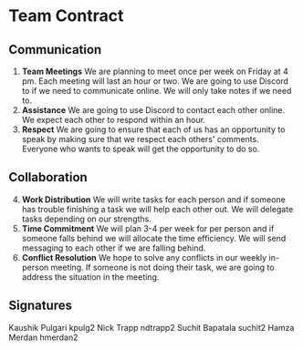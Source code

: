 # Team Contract

## Communication
1. **Team Meetings** 
We are planning to meet once per week on Friday at 4 pm. Each meeting will last an hour or two. We are going to use Discord to if we need to communicate online. We will only take notes if we need to. 
2. **Assistance** 
We are going to use Discord to contact each other online. We expect each other to respond within an hour.
3. **Respect** 
We are going to ensure that each of us has an opportunity to speak by making sure that we respect each others' comments. Everyone who wants to speak will get the opportunity to do so.
## Collaboration

4. **Work Distribution** 
We will write tasks for each person and if someone has trouble finishing a task we will help each other out. We will delegate tasks depending on our strengths.
5. **Time Commitment** 
We will plan 3-4 per week for per person and if someone falls behind we will allocate the time efficiency. We will send messaging to each other if we are falling behind.
6. **Conflict Resolution** 
We hope to solve any conflicts in our weekly in-person meeting. If someone is not doing their task, we are going to address the situation in the meeting.
## Signatures
Kaushik Pulgari kpulg2
Nick Trapp ndtrapp2
Suchit Bapatala suchit2
Hamza Merdan hmerdan2
